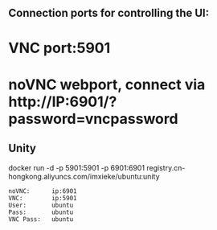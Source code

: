 ## Connection ports for controlling the UI:
# VNC port:5901
# noVNC webport, connect via http://IP:6901/?password=vncpassword

## Unity 

docker run -d -p 5901:5901 -p 6901:6901 registry.cn-hongkong.aliyuncs.com/imxieke/ubuntu:unity

```
noVNC: 		ip:6901 
VNC: 		ip:5901
User: 		ubuntu
Pass: 		ubuntu
VNC Pass: 	ubuntu
```
